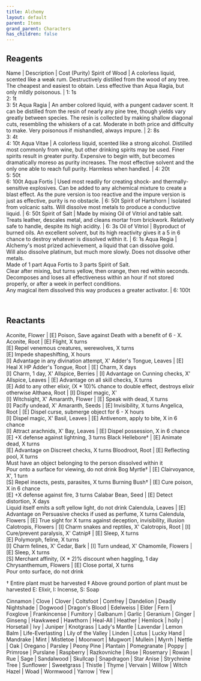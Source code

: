 ```yaml
---
title: Alchemy
layout: default
parent: Items
grand_parent: Characters
has_children: false
---
```


## Reagents

Name           | Description    | Cost (Purity)
Spirit of Wood | A colorless liquid, scented like a weak rum. Destructively distilled from the wood of any tree.<br />The cheapest and easiest to obtain. Less effective than Aqua Ragia, but only mildly poisonous. | 1: 1s<br />2: 1t<br />3: 5t
Aqua Ragia     | An amber colored liquid, with a pungent cadaver scent. It can be distilled from the resin of nearly any pine tree, though yields vary greatly between species. The resin is collected by making shallow diagonal cuts, resembling the whiskers of a cat. Moderate in both price and difficulty to make. Very poisonous if mishandled, always impure. | 2: 8s<br />3: 4t<br />4: 10t
Aqua Vitae     | A colorless liquid, scented like a strong alcohol. Distilled most commonly from wine, but other drinking spirits may be used. Finer spirits result in greater purity. Expensive to begin with, but becomes dramatically moreso as purity increases. The most effective solvent and the only one able to reach full purity. Harmless when handled. | 4: 20t<br />5: 50t<br />6: 100t
Aqua Fortis    | Used most readily for creating shock- and thermally- sensitive explosives. Can be added to any alchemical mixture to create a blast effect. As the pure version is too reactive and the impure version is just as effective, purity is no obstacle. | 6: 50t
Spirit of Hartshorn | Isolated from volcanic salts. Will dissolve most metals to produce a conductive liquid. | 6: 50t
Spirit of Salt | Made by mixing Oil of Vitriol and table salt. Treats leather, descales metal, and cleans mortar from brickwork. Relatively safe to handle, despite its high acidity. | 6: 3s
Oil of Vitriol | Byproduct of burned oils. An excellent solvent, but its high reactivity gives it a 5 in 6 chance to destroy whatever is dissolved within it. | 6: 1s
Aqua Regia | Alchemy's most prized achievement, a liquid that can dissolve gold.<br />Will also dissolve platinum, but much more slowly. Does not dissolve other metals.<br />Made of 1 part Aqua Fortis to 3 parts Spirit of Salt.<br />Clear after mixing, but turns yellow, then orange, then red within seconds.<br />Decomposes and loses all effectiveness within an hour if not stored properly, or after a week in perfect conditions.<br />Any magical item dissolved this way produces a greater activator. | 6: 100t

<br />

## Reactants

Aconite, Flower     | [E] Poison, Save against Death with a benefit of 6 - X.
Aconite, Root       | [E] Flight, X turns<br />[E] Repel venemous creatures, werewolves, X turns<br />[E] Impede shapeshifting, X hours<br />[I] Advantage in any divination attempt, X'
Adder's Tongue, Leaves | [E] Heal X HP
Adder's Tongue, Root   | [E] Charm, X days<br /> [I] Charm, 1 day, X'
Allspice, Berries   | [I] Advantage on Cunning checks, X'
Allspice, Leaves    | [E] Advantage on all skill checks, X turns<br />[E] Add to any other elixir, (X * 10)% chance to double effect, destroys elixir otherwise
Althaea, Root       | [I] Dispel magic, X'<br />[I] Witchsight, X'
Amaranth, Flower    | [E] Speak with dead, X turns<br />[I] Pacify undead, X'
Amaranth, Seeds     | [E] Invisibility, X turns
Angelica, Root      | [E] Dispel curse, submerge object for 6 - X hours<br />[I] Dispel magic, X'
Basil, Leaves       | [E] Antivenom, apply to bite, X in 6 chance<br />[I] Attract arachnids, X'
Bay, Leaves         | [E] Dispel possession, X in 6 chance<br />[E] +X defense against lightning, 3 turns
Black Hellebore†    | [E] Animate dead, X turns<br />[E] Advantage on Discreet checks, X turns
Bloodroot, Root     | [E] Reflecting pool, X turns<br />Must have an object belonging to the person dissolved within it<br />Pour onto a surface for viewing, do not drink
Bog Myrtle†         | [E] Clairvoyance, X', 1 turn<br />[S] Repel insects, pests, parasites, X turns
Burning Bush†       | [E] Cure poison, X in 6 chance<br />[E] +X defense against fire, 3 turns
Calabar Bean, Seed  | [E] Detect distortion, X days<br />Liquid itself emits a soft yellow light, do not drink
Calendula, Leaves   | [E] Advantage on Persuasive checks if used as perfume, X turns
Calendula, Flowers  | [E] True sight for X turns against deception, invisibility, illusion
Calotropis, Flowers | [I] Charm snakes and reptiles, X'
Calotropis, Root    | [I] Cure/prevent paralysis, X'
Catnip‡             | [E] Sleep, X turns<br />[E] Polymorph, feline, X turns<br />[I] Charm felines, X'
Cedar, Bark         | [I] Turn undead, X'
Chamomile, Flowers  | [E] Sleep, X turns<br />[S] Merchant affinity, (X * 2)% discount when haggling, 1 day
Chrysanthemum, Flowers | [E] Close portal, X turns<br />Pour onto surface, do not drink

† Entire plant must be harvested
‡ Above ground portion of plant must be harvested
E: Elixir, I: Incense, S: Soap

Cinnamon       |
Clove       |
Clover       |
Coltsfoot       |
Comfrey       |
Dandelion       |
Deadly Nightshade       |
Dogwood       |
Dragon's Blood       |
Edelweiss       |
Elder       |
Fern       |
Foxglove       |
Frankincense       |
Fumitory       |
Galbanum       |
Garlic       |
Geranium       |
Ginger       |
Ginseng       |
Hawkweed       |
Hawthorn       |
Heal-All       |
Heather       |
Hemlock       |
holly       |
Horsetail       |
Ivy       |
Juniper       |
Knotgrass       |
Lady's Mantle       |
Lavendar       |
Lemon Balm       |
Life-Everlasting       |
Lily of the Valley       |
Linden       |
Lotus       |
Lucky Hand       |
Mandrake       |
Mint       |
Mistletoe       |
Moonwort       |
Mugwort       |
Mullein       |
Myrrh       |
Nettle       |
Oak       |
Oregano       |
Parsley       |
Peony
Pine       |
Plantain       |
Pomegranate       |
Poppy       |
Primrose       |
Purslane       |
Raspberry       |
Razkovniche       |
Rose       |
Rosemary       |
Rowan       |
Rue       |
Sage       |
Sandalwood       |
Skullcap       |
Snapdragon       |
Star Anise       |
Strychnine Tree       |
Sunflower       |
Sweetgrass       |
Thistle       |
Thyme       |
Vervain       |
Willow       |
Witch Hazel       |
Woad       |
Wormwood       |
Yarrow       |
Yew          |

